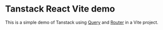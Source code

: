 # Tanstack React Vite demo

This is a simple demo of Tanstack using [Query](https://tanstack.com/query/latest) and [Router](https://tanstack.com/router/latest) in a Vite project.
